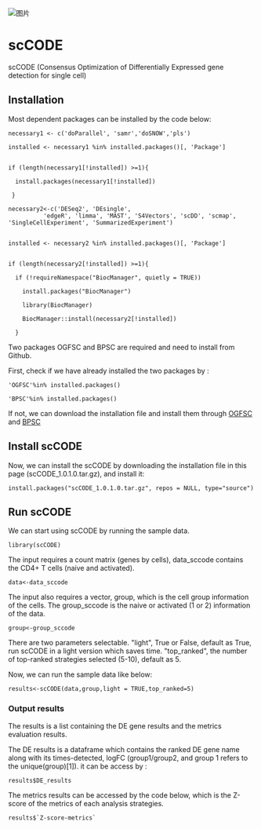 ![图片](https://user-images.githubusercontent.com/17633478/137343572-3b77beaf-d70e-4001-bd6a-fe27fd3f2628.png)
# scCODE

scCODE (Consensus Optimization of Differentially Expressed gene detection for single cell)

## Installation

Most dependent packages can be installed by the code below:

    necessary1 <- c('doParallel', 'samr','doSNOW','pls')

    installed <- necessary1 %in% installed.packages()[, 'Package']


    if (length(necessary1[!installed]) >=1){

      install.packages(necessary1[!installed])
  
     }

    necessary2<-c('DESeq2', 'DEsingle', 
              'edgeR', 'limma', 'MAST', 'S4Vectors', 'scDD', 'scmap', 'SingleCellExperiment', 'SummarizedExperiment')
              
              
    installed <- necessary2 %in% installed.packages()[, 'Package']


    if (length(necessary2[!installed]) >=1){

      if (!requireNamespace("BiocManager", quietly = TRUE))
  
        install.packages("BiocManager")
    
        library(BiocManager)
    
        BiocManager::install(necessary2[!installed])
    
      }
   
Two packages OGFSC and BPSC are required and need to install from Github.

First, check if we have already installed the two packages by :

    'OGFSC'%in% installed.packages()
    
    'BPSC'%in% installed.packages()
    
If not, we can download the installation file and install them through [OGFSC](https://github.com/XZouProjects/OGFSC-R/blob/master/OGFSC_0.2.3.tar.gz) and [BPSC](https://github.com/nghiavtr/BPSC/releases/tag/v0.99.2)

## Install scCODE

Now, we can install the scCODE by downloading the installation file in this page (scCODE_1.0.1.0.tar.gz), and install it:

    install.packages("scCODE_1.0.1.0.tar.gz", repos = NULL, type="source")

## Run scCODE

We can start using scCODE by running the sample data.

    library(scCODE)

The input requires a count matrix (genes by cells), data_sccode contains the CD4+ T cells (naive and activated).

    data<-data_sccode

The input also requires a vector, group, which is the cell group information of the cells. The group_sccode is the naive or activated (1 or 2) information of the data.

    group<-group_sccode


There are two parameters selectable. "light", True or False, default as True, run scCODE in a light version which saves time. "top_ranked", the number of top-ranked strategies selected (5-10), default as 5.

Now, we can run the sample data like below:

    results<-scCODE(data,group,light = TRUE,top_ranked=5)

### Output results

The results is a list containing the DE gene results and the metrics evaluation results.

The DE results is a dataframe which contains the ranked DE gene name along with its times-detected, logFC (group1/group2, and group 1 refers to the unique(group)[1]). it can be access by :

    results$DE_results
    
The metrics results can be accessed by the code below, which is the Z-score of the metrics of each analysis strategies. 

    results$`Z-score-metrics`
